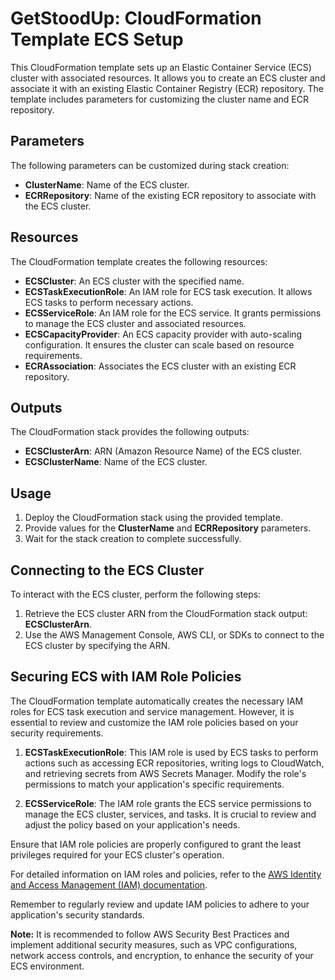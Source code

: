 # GetStoodUp: CloudFormation Template ECS Setup

This CloudFormation template sets up an Elastic Container Service (ECS) cluster with associated resources. It allows you to create an ECS cluster and associate it with an existing Elastic Container Registry (ECR) repository. The template includes parameters for customizing the cluster name and ECR repository.

## Parameters

The following parameters can be customized during stack creation:

- **ClusterName**: Name of the ECS cluster.
- **ECRRepository**: Name of the existing ECR repository to associate with the ECS cluster.

## Resources

The CloudFormation template creates the following resources:

- **ECSCluster**: An ECS cluster with the specified name.
- **ECSTaskExecutionRole**: An IAM role for ECS task execution. It allows ECS tasks to perform necessary actions.
- **ECSServiceRole**: An IAM role for the ECS service. It grants permissions to manage the ECS cluster and associated resources.
- **ECSCapacityProvider**: An ECS capacity provider with auto-scaling configuration. It ensures the cluster can scale based on resource requirements.
- **ECRAssociation**: Associates the ECS cluster with an existing ECR repository.

## Outputs

The CloudFormation stack provides the following outputs:

- **ECSClusterArn**: ARN (Amazon Resource Name) of the ECS cluster.
- **ECSClusterName**: Name of the ECS cluster.

## Usage

1. Deploy the CloudFormation stack using the provided template.
2. Provide values for the **ClusterName** and **ECRRepository** parameters.
3. Wait for the stack creation to complete successfully.

## Connecting to the ECS Cluster

To interact with the ECS cluster, perform the following steps:

1. Retrieve the ECS cluster ARN from the CloudFormation stack output: **ECSClusterArn**.
2. Use the AWS Management Console, AWS CLI, or SDKs to connect to the ECS cluster by specifying the ARN.

## Securing ECS with IAM Role Policies

The CloudFormation template automatically creates the necessary IAM roles for ECS task execution and service management. However, it is essential to review and customize the IAM role policies based on your security requirements.

1. **ECSTaskExecutionRole**: This IAM role is used by ECS tasks to perform actions such as accessing ECR repositories, writing logs to CloudWatch, and retrieving secrets from AWS Secrets Manager. Modify the role's permissions to match your application's specific requirements.

2. **ECSServiceRole**: The IAM role grants the ECS service permissions to manage the ECS cluster, services, and tasks. It is crucial to review and adjust the policy based on your application's needs.

Ensure that IAM role policies are properly configured to grant the least privileges required for your ECS cluster's operation.

For detailed information on IAM roles and policies, refer to the [AWS Identity and Access Management (IAM) documentation](https://docs.aws.amazon.com/iam/).

Remember to regularly review and update IAM policies to adhere to your application's security standards.

**Note:** It is recommended to follow AWS Security Best Practices and implement additional security measures, such as VPC configurations, network access controls, and encryption, to enhance the security of your ECS environment.

